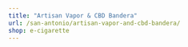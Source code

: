 ```yaml
---
title: "Artisan Vapor & CBD Bandera"
url: /san-antonio/artisan-vapor-and-cbd-bandera/
shop: e-cigarette
---
```

